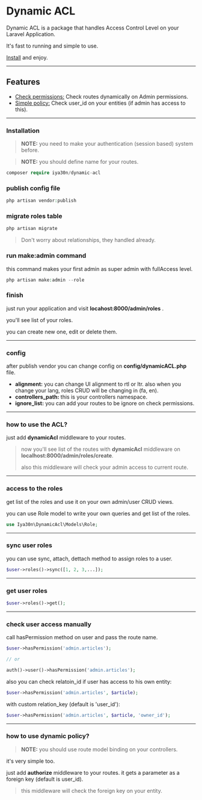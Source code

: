 # Dynamic ACL

Dynamic ACL is a package that handles Access Control Level on your Laravel Application.

It's fast to running and simple to use.

<a href="#installation">Install</a> and enjoy.

---

## Features

- <a href="#check_routes">Check permissions:</a> Check routes dynamically on Admin permissions.
- <a href="#simple_policy">Simple policy:</a> Check user_id on your entities (if admin has access to this).

---

<span id="installation"><h3>Installation</h3></span>

> **NOTE:** you need to make your authentication (session based) system before.

> **NOTE:** you should define name for your routes.


```php
composer require iya30n/dynamic-acl
```


### publish config file

```php
php artisan vendor:publish
```

### migrate roles table

```php
php artisan migrate
```

> Don't worry about relationships, they handled already.

### run make:admin command

this command makes your first admin as super admin with fullAccess level.

```php
php artisan make:admin --role
```

### finish

just run your application and visit **locahost:8000/admin/roles** .

you'll see list of your roles.

you can create new one, edit or delete them.

---

### config

after publish vendor you can change config on **config/dynamicACL.php** file.

- **alignment:** you can change UI alignment to rtl or ltr. also when you change your lang, roles CRUD will be changing in (fa, en).
- **controllers_path:** this is your controllers namespace.
- **ignore_list:** you can add your routes to be ignore on check permissions.

---

<h3 id="check_routes">how to use the ACL?</h3>

just add **dynamicAcl** middleware to your routes.
> now you'll see list of the routes with **dynamicAcl** middleware on **localhost:8000/admin/roles/create**.
>
> also this middleware will check your admin access to current route.
---
<h3 id="list_of_the_roles">access to the roles</h3>
get list of the roles and use it on your own admin/user CRUD views.

you can use Role model to write your own queries and get list of the roles.

```php
use Iya30n\DynamicAcl\Models\Role;
```

---
<h3 id="sync_user_roles">sync user roles</h3>
you can use sync, attach, dettach method to assign roles to a user.

```php
$user->roles()->sync([1, 2, 3,...]);
```

---
<h3 id="get_user_roles">get user roles</h3>

```php
$user->roles()->get();
```

---

<h3 id="check_user_access">check user access manually</h3>

call hasPermission method on user and pass the route name.

```php
$user->hasPermission('admin.articles');

// or

auth()->user()->hasPermission('admin.articles');
```

also you can check relatoin_id if user has access to his own entity:
```php
$user->hasPermission('admin.articles', $article);
```

with custom relation_key (default is 'user_id'):
```php
$user->hasPermission('admin.articles', $article, 'owner_id');
```


---

<h3 id="simple_policy">how to use dynamic policy?</h3>

> **NOTE:** you should use route model binding on your controllers.

it's very simple too.

just add **authorize** middleware to your routes.
it gets a parameter as a foreign key (default is user_id).

> this middleware will check the foreign key on your entity.

